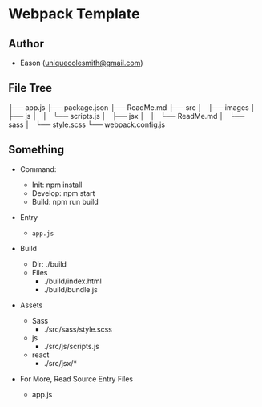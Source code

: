 # Webpack Template

## Author
* Eason (uniquecolesmith@gmail.com)

## File Tree

├── app.js
├── package.json
├── ReadMe.md
├── src
│   ├── images
│   ├── js
│   │   └── scripts.js
│   ├── jsx
│   │   └── ReadMe.md
│   └── sass
│       └── style.scss
└── webpack.config.js

## Something 
* Command:
    * Init: npm install 
    * Develop: npm start
    * Build: npm run build
* Entry
    * `app.js`
* Build
    * Dir: ./build
    * Files
        * ./build/index.html
        * ./build/bundle.js
* Assets
    * Sass
        * ./src/sass/style.scss
    * js
        * ./src/js/scripts.js
    * react
        * ./src/jsx/*

* For More, Read Source Entry Files
    * app.js
